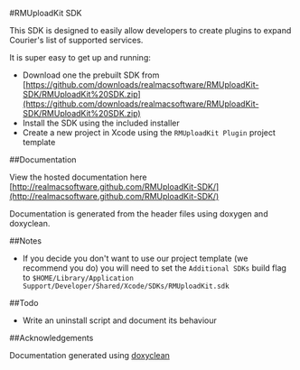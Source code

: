 #RMUploadKit SDK

This SDK is designed to easily allow developers to create plugins to expand Courier's list of supported services.

It is super easy to get up and running:

* Download one the prebuilt SDK from [https://github.com/downloads/realmacsoftware/RMUploadKit-SDK/RMUploadKit%20SDK.zip](https://github.com/downloads/realmacsoftware/RMUploadKit-SDK/RMUploadKit%20SDK.zip)
* Install the SDK using the included installer
* Create a new project in Xcode using the `RMUploadKit Plugin` project template

##Documentation

View the hosted documentation here [http://realmacsoftware.github.com/RMUploadKit-SDK/](http://realmacsoftware.github.com/RMUploadKit-SDK/)

Documentation is generated from the header files using doxygen and doxyclean.

##Notes

* If you decide you don't want to use our project template (we recommend you do) you will need to set the `Additional SDKs` build flag to `$HOME/Library/Application Support/Developer/Shared/Xcode/SDKs/RMUploadKit.sdk`

##Todo

* Write an uninstall script and document its behaviour

##Acknowledgements

Documentation generated using [doxyclean](http://github.com/mattball/doxyclean)
